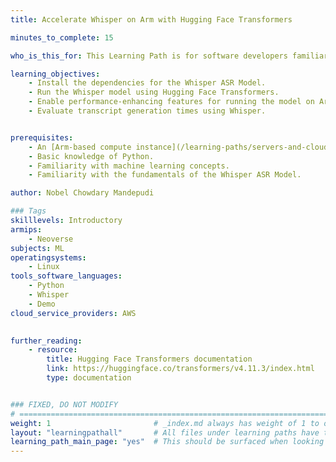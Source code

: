 ```yaml
---
title: Accelerate Whisper on Arm with Hugging Face Transformers

minutes_to_complete: 15

who_is_this_for: This Learning Path is for software developers familiar with basic machine learning concepts and looking to run the OpenAI Whisper Automatic Speech Recognition (ASR) model efficiently, using an Arm-based cloud instance.

learning_objectives:
    - Install the dependencies for the Whisper ASR Model.
    - Run the Whisper model using Hugging Face Transformers.
    - Enable performance-enhancing features for running the model on Arm CPUs.
    - Evaluate transcript generation times using Whisper.


prerequisites:
    - An [Arm-based compute instance](/learning-paths/servers-and-cloud-computing/intro/) running Ubuntu with 32 cores, 8GB of RAM, and 32GB of disk space.
    - Basic knowledge of Python.
    - Familiarity with machine learning concepts.
    - Familiarity with the fundamentals of the Whisper ASR Model.

author: Nobel Chowdary Mandepudi

### Tags
skilllevels: Introductory
armips:
    - Neoverse
subjects: ML
operatingsystems:
    - Linux
tools_software_languages:
    - Python
    - Whisper
    - Demo
cloud_service_providers: AWS
    

further_reading:
    - resource:
        title: Hugging Face Transformers documentation
        link: https://huggingface.co/transformers/v4.11.3/index.html
        type: documentation


### FIXED, DO NOT MODIFY
# ================================================================================
weight: 1                       # _index.md always has weight of 1 to order correctly
layout: "learningpathall"       # All files under learning paths have this same wrapper
learning_path_main_page: "yes"  # This should be surfaced when looking for related content. Only set for _index.md of learning path content.
---
```

